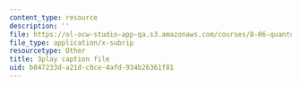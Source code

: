 ```yaml
---
content_type: resource
description: ''
file: https://ol-ocw-studio-app-qa.s3.amazonaws.com/courses/8-06-quantum-physics-iii-spring-2018/b047233da21dc0ce4afd934b26361f81_Prx5mnE7BUM.srt
file_type: application/x-subrip
resourcetype: Other
title: 3play caption file
uid: b047233d-a21d-c0ce-4afd-934b26361f81
---
```

